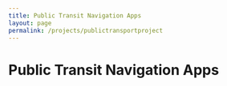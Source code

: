 ```yaml
---
title: Public Transit Navigation Apps
layout: page
permalink: /projects/publictransportproject
---
```

# Public Transit Navigation Apps
